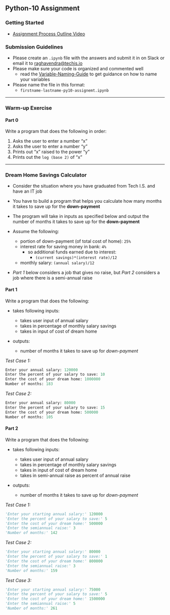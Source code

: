 ## Python-10 Assignment

### Getting Started

- [Assignment Process Outline Video](https://youtu.be/b9NRaPwHHiU)

### Submission Guidelines

- Please create an `.ipynb` file with the answers and submit it in on Slack or email it to raghavendra@techis.io
- Please make sure your code is organized and commented well 
    - read the [Variable-Naming-Guide](Variable-Naming-Guide.pdf) to get guidance on how to name your variables 
- Please name the file in this format:
    - `firstname-lastname-py10-assignemt.ipynb`

***

### Warm-up Exercise

#### **Part 0** 

Write a program that does the following in order:
1. Asks the user to enter a number “x” 
2. Asks the user to enter a number “y”
3. Prints out “x” raised to the power “y” 
4. Prints out the `log (base 2)` of “x”


***

### Dream Home Savings Calculator

- Consider the situation where you have graduated from Tech I.S. and have an IT job

- You have to build a program that helps you calculate how many months it takes to save up for the **down-payment**

- The program will take in inputs as specified below and output the number of months it takes to save up for the **down-payment**

- Assume the following:
    - portion of down-payment (of total cost of home): `25%`
    - interest rate for saving money in bank: `4%`
        - so additional funds earned due to interest:
            - `(current savings)*(interest rate)/12`
    - monthly salary: `(annual salary)/12`


- *Part 1* below considers a job that gives no raise, but *Part 2* considers a job where there is a semi-annual raise


#### **Part 1**

Write a program that does the following:

- takes following inputs:
    - takes user input of annual salary
    - takes in percentage of monthly salary savings 
    - takes in input of cost of dream home

- outputs:
    - number of months it takes to save up for _down-payment_


_Test Case 1:_

```python
Enter your annual salary:​ 120000
Enter the percent of your salary to save:​ 10 
Enter the cost of your dream home:​ 1000000
Number of months:​ 183
```

_Test Case 2:_

```python
Enter your annual salary:​ 80000
Enter the percent of your salary to save:​ 15 
Enter the cost of your dream home:​ 500000
Number of months:​ 105
```

#### **Part 2**

Write a program that does the following:

- takes following inputs:
    - takes user input of annual salary
    - takes in percentage of monthly salary savings 
    - takes in input of cost of dream home
    - takes in semi-annual raise as percent of annual raise

- outputs:
    - number of months it takes to save up for _down-payment_

_Test Case 1:_

```python
'Enter your starting annual salary:'​ 120000
'Enter the percent of your salary to save:'​ 5 
'Enter the cost of your dream home:'​ 500000
'Enter the semi­annual raise:'​ 3
'Number of months:​' 142
```

_Test Case 2:_

```python
'Enter your starting annual salary:'​ 80000
'Enter the percent of your salary to save:'​ 1
'Enter the cost of your dream home:'​ 800000
'Enter the semi­annual raise:'​ 3
'Number of months:​' 159
```

_Test Case 3:_

```python
'Enter your starting annual salary:'​ 75000
'Enter the percent of your salary to save:'​ 5 
'Enter the cost of your dream home:'​ 1500000
'Enter the semi­annual raise:'​ 5
'Number of months:​' 261
```
